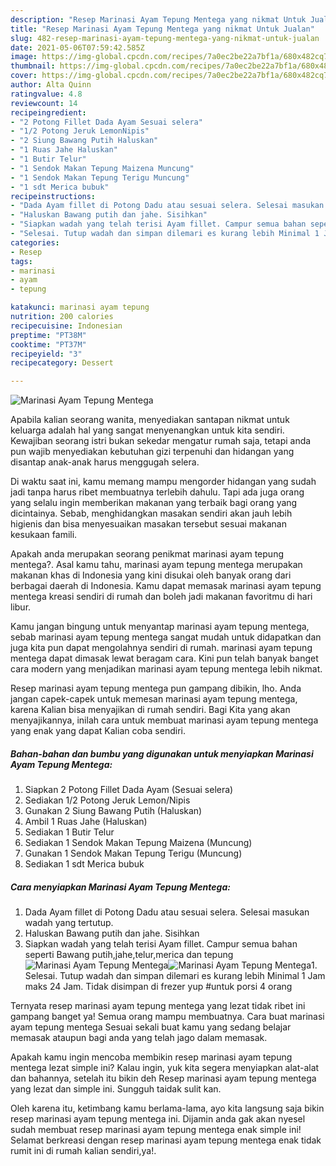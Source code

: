 ```yaml
---
description: "Resep Marinasi Ayam Tepung Mentega yang nikmat Untuk Jualan"
title: "Resep Marinasi Ayam Tepung Mentega yang nikmat Untuk Jualan"
slug: 482-resep-marinasi-ayam-tepung-mentega-yang-nikmat-untuk-jualan
date: 2021-05-06T07:59:42.585Z
image: https://img-global.cpcdn.com/recipes/7a0ec2be22a7bf1a/680x482cq70/marinasi-ayam-tepung-mentega-foto-resep-utama.jpg
thumbnail: https://img-global.cpcdn.com/recipes/7a0ec2be22a7bf1a/680x482cq70/marinasi-ayam-tepung-mentega-foto-resep-utama.jpg
cover: https://img-global.cpcdn.com/recipes/7a0ec2be22a7bf1a/680x482cq70/marinasi-ayam-tepung-mentega-foto-resep-utama.jpg
author: Alta Quinn
ratingvalue: 4.8
reviewcount: 14
recipeingredient:
- "2 Potong Fillet Dada Ayam Sesuai selera"
- "1/2 Potong Jeruk LemonNipis"
- "2 Siung Bawang Putih Haluskan"
- "1 Ruas Jahe Haluskan"
- "1 Butir Telur"
- "1 Sendok Makan Tepung Maizena Muncung"
- "1 Sendok Makan Tepung Terigu Muncung"
- "1 sdt Merica bubuk"
recipeinstructions:
- "Dada Ayam fillet di Potong Dadu atau sesuai selera. Selesai masukan wadah yang tertutup."
- "Haluskan Bawang putih dan jahe. Sisihkan"
- "Siapkan wadah yang telah terisi Ayam fillet. Campur semua bahan seperti Bawang putih,jahe,telur,merica dan tepung"
- "Selesai. Tutup wadah dan simpan dilemari es kurang lebih Minimal 1 Jam maks 24 Jam. Tidak disimpan di frezer yup #untuk porsi 4 orang"
categories:
- Resep
tags:
- marinasi
- ayam
- tepung

katakunci: marinasi ayam tepung 
nutrition: 200 calories
recipecuisine: Indonesian
preptime: "PT38M"
cooktime: "PT37M"
recipeyield: "3"
recipecategory: Dessert

---
```



![Marinasi Ayam Tepung Mentega](https://img-global.cpcdn.com/recipes/7a0ec2be22a7bf1a/680x482cq70/marinasi-ayam-tepung-mentega-foto-resep-utama.jpg)

Apabila kalian seorang wanita, menyediakan santapan nikmat untuk keluarga adalah hal yang sangat menyenangkan untuk kita sendiri. Kewajiban seorang istri bukan sekedar mengatur rumah saja, tetapi anda pun wajib menyediakan kebutuhan gizi terpenuhi dan hidangan yang disantap anak-anak harus menggugah selera.

Di waktu  saat ini, kamu memang mampu mengorder hidangan yang sudah jadi tanpa harus ribet membuatnya terlebih dahulu. Tapi ada juga orang yang selalu ingin memberikan makanan yang terbaik bagi orang yang dicintainya. Sebab, menghidangkan masakan sendiri akan jauh lebih higienis dan bisa menyesuaikan masakan tersebut sesuai makanan kesukaan famili. 



Apakah anda merupakan seorang penikmat marinasi ayam tepung mentega?. Asal kamu tahu, marinasi ayam tepung mentega merupakan makanan khas di Indonesia yang kini disukai oleh banyak orang dari berbagai daerah di Indonesia. Kamu dapat memasak marinasi ayam tepung mentega kreasi sendiri di rumah dan boleh jadi makanan favoritmu di hari libur.

Kamu jangan bingung untuk menyantap marinasi ayam tepung mentega, sebab marinasi ayam tepung mentega sangat mudah untuk didapatkan dan juga kita pun dapat mengolahnya sendiri di rumah. marinasi ayam tepung mentega dapat dimasak lewat beragam cara. Kini pun telah banyak banget cara modern yang menjadikan marinasi ayam tepung mentega lebih nikmat.

Resep marinasi ayam tepung mentega pun gampang dibikin, lho. Anda jangan capek-capek untuk memesan marinasi ayam tepung mentega, karena Kalian bisa menyajikan di rumah sendiri. Bagi Kita yang akan menyajikannya, inilah cara untuk membuat marinasi ayam tepung mentega yang enak yang dapat Kalian coba sendiri.

<!--inarticleads1-->

##### Bahan-bahan dan bumbu yang digunakan untuk menyiapkan Marinasi Ayam Tepung Mentega:

1. Siapkan 2 Potong Fillet Dada Ayam (Sesuai selera)
1. Sediakan 1/2 Potong Jeruk Lemon/Nipis
1. Gunakan 2 Siung Bawang Putih (Haluskan)
1. Ambil 1 Ruas Jahe (Haluskan)
1. Sediakan 1 Butir Telur
1. Sediakan 1 Sendok Makan Tepung Maizena (Muncung)
1. Gunakan 1 Sendok Makan Tepung Terigu (Muncung)
1. Sediakan 1 sdt Merica bubuk




<!--inarticleads2-->

##### Cara menyiapkan Marinasi Ayam Tepung Mentega:

1. Dada Ayam fillet di Potong Dadu atau sesuai selera. Selesai masukan wadah yang tertutup.
1. Haluskan Bawang putih dan jahe. Sisihkan
1. Siapkan wadah yang telah terisi Ayam fillet. Campur semua bahan seperti Bawang putih,jahe,telur,merica dan tepung
<img src="https://img-global.cpcdn.com/steps/a8708a4fc1ba6dc1/160x128cq70/marinasi-ayam-tepung-mentega-langkah-memasak-3-foto.jpg" alt="Marinasi Ayam Tepung Mentega"><img src="https://img-global.cpcdn.com/steps/f99ca52651505540/160x128cq70/marinasi-ayam-tepung-mentega-langkah-memasak-3-foto.jpg" alt="Marinasi Ayam Tepung Mentega">1. Selesai. Tutup wadah dan simpan dilemari es kurang lebih Minimal 1 Jam maks 24 Jam. Tidak disimpan di frezer yup #untuk porsi 4 orang




Ternyata resep marinasi ayam tepung mentega yang lezat tidak ribet ini gampang banget ya! Semua orang mampu membuatnya. Cara buat marinasi ayam tepung mentega Sesuai sekali buat kamu yang sedang belajar memasak ataupun bagi anda yang telah jago dalam memasak.

Apakah kamu ingin mencoba membikin resep marinasi ayam tepung mentega lezat simple ini? Kalau ingin, yuk kita segera menyiapkan alat-alat dan bahannya, setelah itu bikin deh Resep marinasi ayam tepung mentega yang lezat dan simple ini. Sungguh taidak sulit kan. 

Oleh karena itu, ketimbang kamu berlama-lama, ayo kita langsung saja bikin resep marinasi ayam tepung mentega ini. Dijamin anda gak akan nyesel sudah membuat resep marinasi ayam tepung mentega enak simple ini! Selamat berkreasi dengan resep marinasi ayam tepung mentega enak tidak rumit ini di rumah kalian sendiri,ya!.

